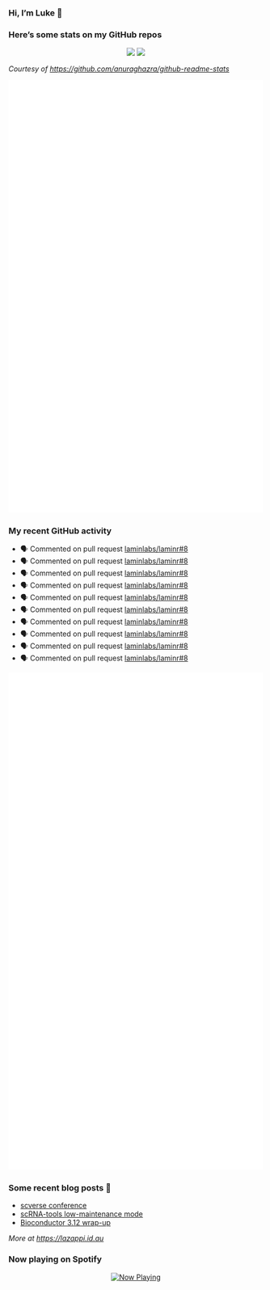 
<!-- README.md is generated from README.Rmd. Please edit that file -->

### Hi, I’m Luke 👋

<!--
**lazappi/lazappi** is a ✨ _special_ ✨ repository because its `README.md` (this file) appears on your GitHub profile.
&#10;Here are some ideas to get you started:
&#10;- 🔭 I’m currently working on ...
- 🌱 I’m currently learning ...
- 👯 I’m looking to collaborate on ...
- 🤔 I’m looking for help with ...
- 💬 Ask me about ...
- 📫 How to reach me: ...
- 😄 Pronouns: ...
- ⚡ Fun fact: ...
-->

### Here’s some stats on my GitHub repos

<p align="center">
<img src="https://github-readme-stats.vercel.app/api?username=lazappi&count_private=true&show_icons=true&theme=buefy&hide_title=True">
<img src="https://github-readme-stats.vercel.app/api/top-langs/?username=lazappi&hide=html&theme=buefy&layout=compact">
</p>

*Courtesy of <https://github.com/anuraghazra/github-readme-stats>*

<p align="center" style="width:100%;">
<img src="https://github.com/lazappi/lazappi/raw/main/github-intro.svg">
</p>

### My recent GitHub activity

- 🗣 Commented on pull request
  [laminlabs/laminr#8](https://github.com/laminlabs/laminr#8)
- 🗣 Commented on pull request
  [laminlabs/laminr#8](https://github.com/laminlabs/laminr#8)
- 🗣 Commented on pull request
  [laminlabs/laminr#8](https://github.com/laminlabs/laminr#8)
- 🗣 Commented on pull request
  [laminlabs/laminr#8](https://github.com/laminlabs/laminr#8)
- 🗣 Commented on pull request
  [laminlabs/laminr#8](https://github.com/laminlabs/laminr#8)
- 🗣 Commented on pull request
  [laminlabs/laminr#8](https://github.com/laminlabs/laminr#8)
- 🗣 Commented on pull request
  [laminlabs/laminr#8](https://github.com/laminlabs/laminr#8)
- 🗣 Commented on pull request
  [laminlabs/laminr#8](https://github.com/laminlabs/laminr#8)
- 🗣 Commented on pull request
  [laminlabs/laminr#8](https://github.com/laminlabs/laminr#8)
- 🗣 Commented on pull request
  [laminlabs/laminr#8](https://github.com/laminlabs/laminr#8)

<p align="center" style="width:100%;">
<img src="https://github.com/lazappi/lazappi/raw/main/github-status.svg">
</p>

### Some recent blog posts 📝

- [scverse
  conference](https://lazappi.id.au/posts/2024-09-15-scverse-conference/)
- [scRNA-tools low-maintenance
  mode](https://lazappi.id.au/posts/2024-03-04-scRNAtools-low-maintenance/)
- [Bioconductor 3.12
  wrap-up](https://lazappi.id.au/posts/2020-10-30-bioconductor-3-12-wrap-up/)

*More at <https://lazappi.id.au>*

<!-- ### My latest tweet 👇 and retweet 👉 -->

### Now playing on Spotify

<p align="center">
<a href="https://now-playing-profile.lazappi.vercel.app/now-playing?open">
<img src="https://now-playing-profile.lazappi.vercel.app/now-playing" width="256" height="64" alt="Now Playing">
</a>
</p>
